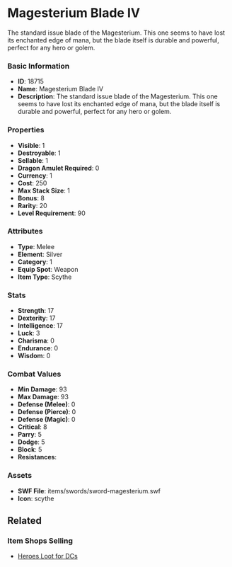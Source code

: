 # Magesterium Blade IV

The standard issue blade of the Magesterium. This one seems to have lost its enchanted edge of mana, but the blade itself is durable and powerful, perfect for any hero or golem.

### Basic Information

- **ID**: 18715
- **Name**: Magesterium Blade IV
- **Description**: The standard issue blade of the Magesterium. This one seems to have lost its enchanted edge of mana, but the blade itself is durable and powerful, perfect for any hero or golem.

### Properties

- **Visible**: 1
- **Destroyable**: 1
- **Sellable**: 1
- **Dragon Amulet Required**: 0
- **Currency**: 1
- **Cost**: 250
- **Max Stack Size**: 1
- **Bonus**: 8
- **Rarity**: 20
- **Level Requirement**: 90

### Attributes

- **Type**: Melee
- **Element**: Silver
- **Category**: 1
- **Equip Spot**: Weapon
- **Item Type**: Scythe

### Stats

- **Strength**: 17
- **Dexterity**: 17
- **Intelligence**: 17
- **Luck**: 3
- **Charisma**: 0
- **Endurance**: 0
- **Wisdom**: 0

### Combat Values

- **Min Damage**: 93
- **Max Damage**: 93
- **Defense (Melee)**: 0
- **Defense (Pierce)**: 0
- **Defense (Magic)**: 0
- **Critical**: 8
- **Parry**: 5
- **Dodge**: 5
- **Block**: 5
- **Resistances**: 

### Assets

- **SWF File**: items/swords/sword-magesterium.swf
- **Icon**: scythe

## Related

### Item Shops Selling

- [Heroes Loot for DCs](../item-shops/622-heroes-loot-for-dcs.md)

